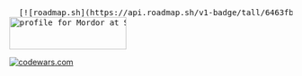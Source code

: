 
<pre>
  [![roadmap.sh](https://api.roadmap.sh/v1-badge/tall/6463fba1410780a6d9b65277?variant=dark)](https://roadmap.sh)
<a href="https://stackoverflow.com/users/19511737/mordor"><img src="https://stackoverflow.com/users/flair/19511737.png" width="208" height="58" alt="profile for Mordor at Stack Overflow, Q&amp;A for professional and enthusiast programmers" title="profile for Mordor at Stack Overflow, Q&amp;A for professional and enthusiast programmers"></a>
</pre>
[![codewars.com](https://www.codewars.com/users/Mordorrr/badges/large)](https://www.codewars.com/users/Mordorrr/) 


